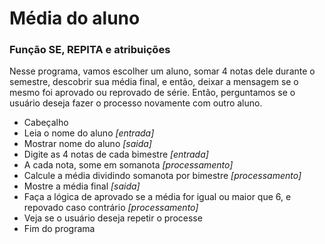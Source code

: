# Média do aluno

### Função SE, REPITA e atribuições

Nesse programa, vamos escolher um aluno, somar 4 notas dele durante o semestre, descobrir sua média final, e então, deixar a mensagem se o mesmo foi aprovado ou reprovado de série. Então, perguntamos se o usuário deseja fazer o processo novamente com outro aluno.

- Cabeçalho
- Leia o nome do aluno _[entrada]_
- Mostrar nome do aluno _[saida]_
- Digite as 4 notas de cada bimestre _[entrada]_
- A cada nota, some em somanota _[processamento]_
- Calcule a média dividindo somanota por bimestre _[processamento]_
- Mostre a média final _[saida]_
- Faça a lógica de aprovado se a média for igual ou maior que 6, e repovado caso contrário _[processamento]_
- Veja se o usuário deseja repetir o processe
- Fim do programa
